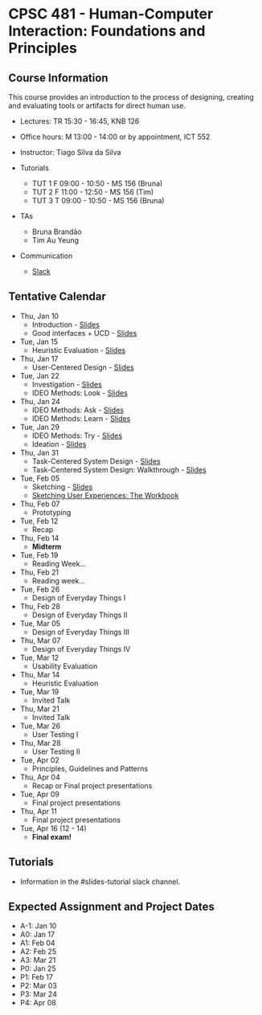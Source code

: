 # CPSC 481 - Human-Computer Interaction: Foundations and Principles


## Course Information

This course provides an introduction to the process of designing, creating and evaluating tools or artifacts for direct human use.

- Lectures: TR 15:30 - 16:45, KNB 126
- Office hours: M 13:00 - 14:00 or by appointment, ICT 552
- Instructor: Tiago Silva da Silva
- Tutorials
	- TUT 1	F 09:00 - 10:50 - MS 156 (Bruna)
	- TUT 2	F 11:00 - 12:50 - MS 156 (Tim)
	- TUT 3	T 09:00 - 10:50 - MS 156 (Bruna)

- TAs
	- Bruna Brandão
	- Tim Au Yeung

- Communication
	- [Slack](http://cpsc481-2019w.slack.com/)



## Tentative Calendar

- Thu, Jan 10
	- Introduction - [Slides](../en/files/CPSC481-01-01-Introduction.pdf)
	- Good interfaces + UCD - [Slides](../en/files/CPSC481-01-02-GoodInterfaces+UCD.pdf)
- Tue, Jan 15
	- Heuristic Evaluation - [Slides](../en/files/CPSC481-01-HeuristicEvaluation.pdf)
- Thu, Jan 17
	- User-Centered Design - [Slides](../en/files/CPSC481-02-01-UserCenteredDesign.pdf)
- Tue, Jan 22
	- Investigation - [Slides](../en/files/CPSC481-03-01-Investigation.pdf)
	- IDEO Methods: Look - [Slides](../en/files/CPSC481-03-02-Look.pdf)
- Thu, Jan 24
	- IDEO Methods: Ask - [Slides](../en/files/CPSC481-04-01-Ask.pdf)
	- IDEO Methods: Learn - [Slides](../en/files/CPSC481-04-02-Learn.pdf)
- Tue, Jan 29
	- IDEO Methods: Try - [Slides](../en/files/CPSC481-05-01-Try.pdf)
	- Ideation - [Slides](../en/files/CPSC481-05-02-Ideation.pdf)
- Thu, Jan 31
	- Task-Centered System Design - [Slides](../en/files/CPSC481-06-01-task-centered-system-design-1.pdf)
	- Task-Centered System Design: Walkthrough - [Slides](../en/files/CPSC481-06-02-task-centered-system-design-2.pdf)
- Tue, Feb 05
	- Sketching - [Slides](../en/files/CPSC481-07-01-Sketching.pdf)
	- [Sketching User Experiences: The Workbook](https://sketchbook.cpsc.ucalgary.ca/)
- Thu, Feb 07
	- Prototyping
	<!-- - Graphic Design - Bon Adriel - [Slides](https://www.dropbox.com/s/ma5pffrqjtamqcl/15-Intro-to-Graphic-Design-for-UX.pdf?dl=0) -->
- Tue, Feb 12
	- Recap
- Thu, Feb 14
	- **Midterm**
- Tue, Feb 19
	- Reading Week...
- Thu, Feb 21
	- Reading week...
- Tue, Feb 26
	- Design of Everyday Things I
- Thu, Feb 28
	- Design of Everyday Things II
- Tue, Mar 05
	- Design of Everyday Things III
- Thu, Mar 07
	- Design of Everyday Things IV
- Tue, Mar 12
	- Usability Evaluation
- Thu, Mar 14
	- Heuristic Evaluation
- Tue, Mar 19
	- Invited Talk
- Thu, Mar 21
	- Invited Talk
- Tue, Mar 26
	- User Testing I
- Thu, Mar 28
	- User Testing II
- Tue, Apr 02
	- Principles, Guidelines and Patterns
- Thu, Apr 04
	- Recap or Final project presentations
- Tue, Apr 09
	- Final project presentations
- Thu, Apr 11
	- Final project presentations
- Tue, Apr 16 (12 - 14)
	- **Final exam!**

## Tutorials
- Information in the #slides-tutorial slack channel.

## Expected Assignment and Project Dates
- A-1: Jan 10
- A0: Jan 17
- A1: Feb 04
- A2: Feb 25
- A3: Mar 21
- P0: Jan 25
- P1: Feb 17
- P2: Mar 03
- P3: Mar 24
- P4: Apr 08